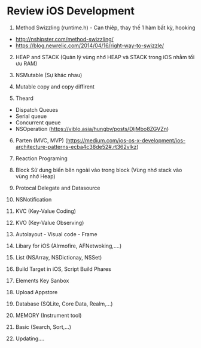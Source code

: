 
# Review iOS Development 

1. Method Swizzling (runtime.h) - Can thiêp, thay thế 1 hàm bất kỳ, hooking 
  - http://nshipster.com/method-swizzling/
  - https://blog.newrelic.com/2014/04/16/right-way-to-swizzle/

2. HEAP and STACK  (Quản lý vùng nhớ HEAP và STACK trong iOS nhằm tối ưu RAM)


3. NSMutable (Sự khác nhau)


4. Mutable copy and copy diffirent


5. Theard 
  - Dispatch Queues
  - Serial queue
  - Concurrent queue
  - NSOperation
  (https://viblo.asia/hungbv/posts/DljMbo8ZGVZn)


6. Parten (MVC, MVP)
  (https://medium.com/ios-os-x-development/ios-architecture-patterns-ecba4c38de52#.rt362vlkz)


7. Reaction Programing


8. Block 
  Sử dung biến bên ngoài vào trong block (Vùng nhớ stack vào vùng nhớ Heap)
  
  
9. Protocal Delegate and Datasource


10. NSNotification 


11. KVC (Key-Value Coding)


12. KVO (Key-Value Observing)


13. Autolayout - Visual code - Frame 


14. Libary for iOS (Alrmofire, AFNetwoking,....)


15. List (NSArray, NSDictionay, NSSet)


16. Build Target in iOS, Script Build Phares


17. Elements Key Sanbox


18. Upload Appstore


19. Database (SQLite, Core Data, Realm,...)


20. MEMORY (Instrument tool)


21. Basic (Search, Sort,...)


22. Updating....

